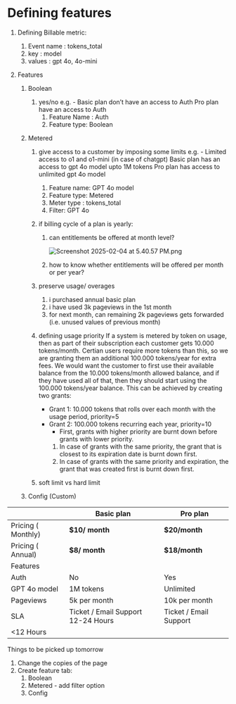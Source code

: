 # Defining features

1. Defining Billable metric:
    1. Event name : tokens_total
    2. key : model
    3. values : gpt 4o, 4o-mini
    
2. Features
    1. Boolean
        1. yes/no
        e.g. - 
        Basic plan don’t have an access to Auth
        Pro plan have an access to Auth
            1. Feature Name : Auth
            2. Feature type: Boolean
            
    2. Metered
        1. give access to a customer by imposing some limits
        e.g. -
        Limited access to o1 and o1-mini (in case of chatgpt)
        Basic plan has an access to gpt 4o model upto 1M tokens
        Pro plan has access to unlimited gpt 4o model 
            1. Feature name: GPT 4o model
            2. Feature type: Metered
            3. Meter type : tokens_total
            4. Filter: GPT 4o
            
        2. if billing cycle of a plan is yearly: 
            1. can entitlements be offered at month level?
                
                ![Screenshot 2025-02-04 at 5.40.57 PM.png](Defining%20features%201909b3a59a6880979e33d1c0d256bed8/Screenshot_2025-02-04_at_5.40.57_PM.png)
                
            2. how to know whether entitlements will be offered per month or per year?
            
        3. preserve usage/ overages
            1. i purchased annual basic plan 
            2. i have used 3k pageviews in the 1st month
            3. for next month, can remaining 2k pageviews gets forwarded (i.e. unused values of previous month)
            
        4. defining usage priority
        If a system is metered by token on usage, then as part of their subscription each customer gets 10.000 tokens/month. Certian users require more tokens than this, so we are granting them an additional 100.000 tokens/year for extra fees.
        We would want the customer to first use their available balance from the 10.000 tokens/month allowed balance, and if they have used all of that, then they should start using the 100.000 tokens/year balance.
        This can be achieved by creating two grants:
            - Grant 1: 10.000 tokens that rolls over each month with the usage period, priority=5
            - Grant 2: 100.000 tokens recurring each year, priority=10
                - First, grants with higher priority are burnt down before grants with lower priority.
                1. In case of grants with the same priority, the grant that is closest to its expiration date is burnt down first.
                2. In case of grants with the same priority and expiration, the grant that was created first is burnt down first.
                
        5. soft limit vs hard limit
        
    3. Config (Custom)
    

|  | Basic plan | Pro plan |
| --- | --- | --- |
| Pricing ( Monthly) | **$10/ month** | **$20/month** |
| Pricing ( Annual) | **$8/ month** | **$18/month** |
| Features |  |  |
| Auth | No | Yes |
| GPT 4o model | 1M tokens | Unlimited |
| Pageviews | 5k per month | 10k per month |
| SLA | Ticket / Email Support 12-24 Hours | Ticket / Email Support
<12 Hours |

Things to be picked up tomorrow

1. Change the copies of the page
2. Create feature tab:
    1. Boolean
    2. Metered - add filter option 
    3. Config